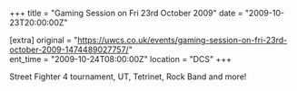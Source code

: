 +++
title = "Gaming Session on Fri 23rd October 2009"
date = "2009-10-23T20:00:00Z"

[extra]
original = "https://uwcs.co.uk/events/gaming-session-on-fri-23rd-october-2009-1474489027757/"    
ent_time = "2009-10-24T08:00:00Z"
location = "DCS"
+++

Street Fighter 4 tournament, UT, Tetrinet, Rock Band and more\!

